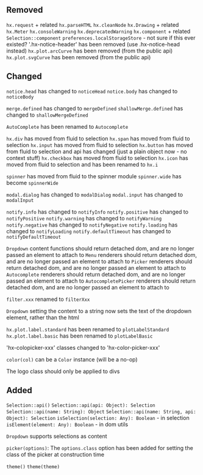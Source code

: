 ## Removed

`hx.request` + related
`hx.parseHTML`
`hx.cleanNode`
`hx.Drawing` + related
`hx.Meter`
`hx.consoleWarning`
`hx.deprecatedWarning`
`hx.component` + related
`Selection::component`
`preferences.localStorageStore` - not sure if this ever existed?
'.hx-notice-header' has been removed (use .hx-notice-head instead)
`hx.plot.arcCurve` has been removed (from the public api)
`hx.plot.svgCurve` has been removed (from the public api)

## Changed

`notice.head` has changed to `noticeHead`
`notice.body` has changed to `noticeBody`

`merge.defined` has changed to `mergeDefined`
`shallowMerge.defined` has changed to `shallowMergeDefined`

`AutoComplete` has been renamed to `Autocomplete`

`hx.div` has moved from fluid to selection
`hx.span` has moved from fluid to selection
`hx.input` has moved from fluid to selection
`hx.button` has moved from fluid to selection and api has changed (just a plain object now - no context stuff)
`hx.checkbox` has moved from fluid to selection
`hx.icon` has moved from fluid to selection and has been renamed to `hx.i`

`spinner` has moved from fluid to the spinner module
`spinner.wide` has become `spinnerWide`

`modal.dialog` has changed to `modalDialog`
`modal.input` has changed to `modalInput`

`notify.info` has changed to `notifyInfo`
`notify.positive` has changed to `notifyPositive`
`notify.warning` has changed to `notifyWarning`
`notify.negative` has changed to `notifyNegative`
`notify.loading` has changed to `notifyLoading`
`notify.defaultTimeout` has changed to `notifyDefaultTimeout`

`Dropdown` content functions should return detached dom, and are no longer passed an element to attach to
`Menu` renderers should return detached dom, and are no longer passed an element to attach to
`Picker` renderers should return detached dom, and are no longer passed an element to attach to
`Autocomplete` renderers should return detached dom, and are no longer passed an element to attach to
`AutocompletePicker` renderers should return detached dom, and are no longer passed an element to attach to

`filter.xxx` renamed to `filterXxx`

`Dropdown` setting the content to a string now sets the text of the dropdown element, rather than the html

`hx.plot.label.standard` has been renamed to `plotLabelStandard`
`hx.plot.label.basic` has been renamed to `plotLabelBasic`

'hx-colopicker-xxx' classes changed to 'hx-color-picker-xxx'

`color(col)` can be a `Color` instance (will be a no-op)

The logo class should only be applied to divs

## Added

`Selection::api()`
`Selection::api(api: Object): Selection`
`Selection::api(name: String): Object`
`Selection::api(name: String, api: Object): Selection`
`isSelection(selection: Any): Boolean` - in selection
`isElement(element: Any): Boolean` - in dom utils

`Dropdown` supports selections as content

`picker(options)`: The `options.class` option has been added for setting the class of the picker at construction time

`theme()`
`theme(theme)`
